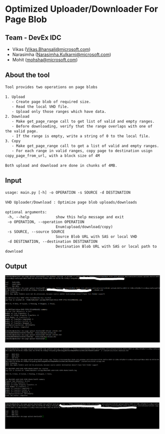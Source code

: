 # Optimized Uploader/Downloader For Page Blob

## Team - DevEx IDC
 - Vikas (Vikas.Bhansali@microsoft.com)
 - Narasimha (Narasimha.Kulkarni@microsoft.com)
 - Mohit (mohsha@microsoft.com)
 

 ## About the tool 
 
 ```
 Tool provides two operations on page blobs

 1. Upload 
    - Create page blob of required size.
    - Read the local VHD file.
    - Upload only those ranges which have data.
 2. Download 
    - Make get_page_range call to get list of valid and empty ranges.
    - Before downloading, verify that the range overlaps with one of the valid page.
    - If the range is empty, write a string of 0 to the local file.
 3. Copy
    - Make get_page_range call to get a list of valid and empty ranges.
    - For each range in valid ranges, copy page to destination usign copy_page_from_url, with a block size of 4M
 
 Both upload and download are done in chunks of 4MB.
 ```
 
 ## Input
 ```
usage: main.py [-h] -o OPERATION -s SOURCE -d DESTINATION

VHD Uploader/Download : Optimize page blob uploads/downloads

optional arguments:
  -h, --help            show this help message and exit
  -o OPERATION, --operation OPERATION
                        Enum(upload/download/copy)
  -s SOURCE, --source SOURCE
                        Source Blob URL with SAS or local VHD
  -d DESTINATION, --destination DESTINATION
                        Destination Blob URL with SAS or local path to download

```

 ## Output 
 
 ![Upload](https://github.com/mohsha-msft/xstorehackathon/blob/nakulkar/page-upload-download/output/upload.png?raw=true)
 
 ![Download](https://github.com/mohsha-msft/xstorehackathon/blob/nakulkar/page-upload-download/output/download.png?raw=true)

 ![Copy](https://github.com/mohsha-msft/xstorehackathon/blob/nakulkar/page-upload-download/output/copy.png?raw=true)



     